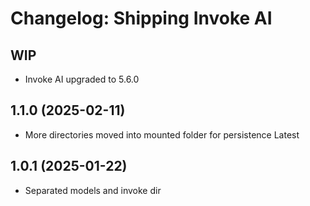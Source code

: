 # Changelog: Shipping Invoke AI

## WIP

- Invoke AI upgraded to 5.6.0


## 1.1.0 (2025-02-11)
 
 - More directories moved into mounted folder for persistence Latest

## 1.0.1 (2025-01-22)

- Separated models and invoke dir

